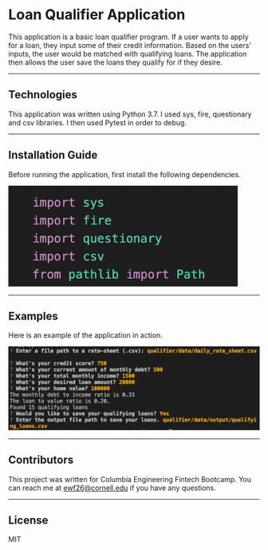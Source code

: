 # Loan Qualifier Application

This application is a basic loan qualifier program. If a user wants to apply for a loan, they input some of their credit information. Based on the users' inputs, the user would be matched with qualifying loans. The application then allows the user save the loans they qualify for if they desire. 

---

## Technologies


This application was written using Python 3.7. I used sys, fire, questionary and csv libraries. I then used Pytest in order to debug. 

---

## Installation Guide

Before running the application, first install the following dependencies. 


![Dependies](documents/images/imports.png)


---

## Examples

Here is an example of the application in action. 

![Example](documents/images/example.png)


---

## Contributors

This project was written for Columbia Engineering Fintech Bootcamp. You can reach me at ewf26@cornell.edu if you have any questions. 

---

## License

MIT